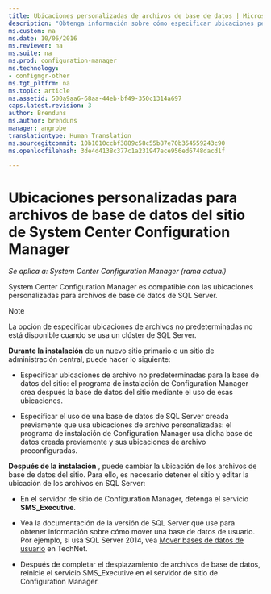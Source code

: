 ```yaml
---
title: Ubicaciones personalizadas de archivos de base de datos | Microsoft Docs
description: "Obtenga información sobre cómo especificar ubicaciones personalizadas para archivos de base de datos de SQL Server."
ms.custom: na
ms.date: 10/06/2016
ms.reviewer: na
ms.suite: na
ms.prod: configuration-manager
ms.technology:
- configmgr-other
ms.tgt_pltfrm: na
ms.topic: article
ms.assetid: 500a9aa6-68aa-44eb-bf49-350c1314a697
caps.latest.revision: 3
author: Brenduns
ms.author: brenduns
manager: angrobe
translationtype: Human Translation
ms.sourcegitcommit: 10b1010ccbf3889c58c55b87e70b354559243c90
ms.openlocfilehash: 3de4d4138c377c1a231947ece956ed6748dacd1f

---
```

# <a name="custom-locations-for-system-center-configuration-manager-site-database-files"></a>Ubicaciones personalizadas para archivos de base de datos del sitio de System Center Configuration Manager

*Se aplica a: System Center Configuration Manager (rama actual)*

 System Center Configuration Manager es compatible con las ubicaciones personalizadas para archivos de base de datos de SQL Server.  

> [!NOTE]  
>  La opción de especificar ubicaciones de archivos no predeterminadas no está disponible cuando se usa un clúster de SQL Server.  

 **Durante la instalación** de un nuevo sitio primario o un sitio de administración central, puede hacer lo siguiente:  

-   Especificar ubicaciones de archivo no predeterminadas para la base de datos del sitio: el programa de instalación de Configuration Manager crea después la base de datos del sitio mediante el uso de esas ubicaciones.  

-   Especificar el uso de una base de datos de SQL Server creada previamente que usa ubicaciones de archivo personalizadas: el programa de instalación de Configuration Manager usa dicha base de datos creada previamente y sus ubicaciones de archivo preconfiguradas.  

**Después de la instalación** , puede cambiar la ubicación de los archivos de base de datos del sitio. Para ello, es necesario detener el sitio y editar la ubicación de los archivos en SQL Server:  

-   En el servidor de sitio de Configuration Manager, detenga el servicio **SMS_Executive**.  

-   Vea la documentación de la versión de SQL Server que use para obtener información sobre cómo mover una base de datos de usuario. Por ejemplo, si usa SQL Server 2014, vea [Mover bases de datos de usuario](https://technet.microsoft.com/library/ms345483\(v=sql.120\).aspx) en TechNet.  

-   Después de completar el desplazamiento de archivos de base de datos, reinicie el servicio SMS_Executive en el servidor de sitio de Configuration Manager.  



<!--HONumber=Dec16_HO3-->


